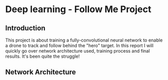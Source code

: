 # Deep learning - Follow Me Project

## Introduction
This project is about training a fully-convolutional neural network to enable a drone to track and follow behind the "hero" target. In this report I will quickly go over network architecture used, training process and final results. It's been quite the struggle!

## Network Architecture 



